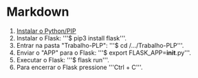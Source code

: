 # Markdown
1. [Instalar o Python/PIP](https://developer.mozilla.org/en-US/docs/Learn/Server-side/Django/development_environment#Installing_Python_3)
2. Instalar o Flask: '''$ pip3 install flask'''.
3. Entrar na pasta "Trabalho-PLP": '''$ cd /.../Trabalho-PLP'''.
4. Enviar o "APP" para o Flask: '''$ export FLASK_APP=__init__.py'''.
5. Executar o Flask: '''$ flask run'''.
6. Para encerrar o Flask pressione '''Ctrl + C'''.